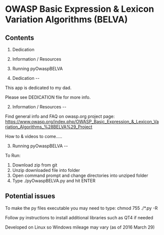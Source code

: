 OWASP Basic Expression & Lexicon Variation Algorithms (BELVA)
==

Contents
--
1. Dedication
2. Information / Resources
3. Running pyOwaspBELVA

1. Dedication
--

This app is dedicated to my dad. 

Please see DEDICATION file for more info.


2. Information / Resources
--

Find general info and FAQ on owasp.org project page:
https://www.owasp.org/index.php/OWASP_Basic_Expression_&_Lexicon_Variation_Algorithms_%28BELVA%29_Project

How to & videos to come.....


3. Running pyOwaspBELVA
--

To Run:

1. Download zip from git
2. Unzip downloaded file into folder
3. Open command prompt and change directories into unziped folder
4. Type ./pyOwaspBELVA.py and hit ENTER


Potential issues
--

To make the py files executable you may need to type:
	chmod 755 ./*.py -R 


Follow py instructions to install additional libraries 
	such as QT4 if needed

Developed on Linux so Windows mileage may vary (as of 2016 March 29)